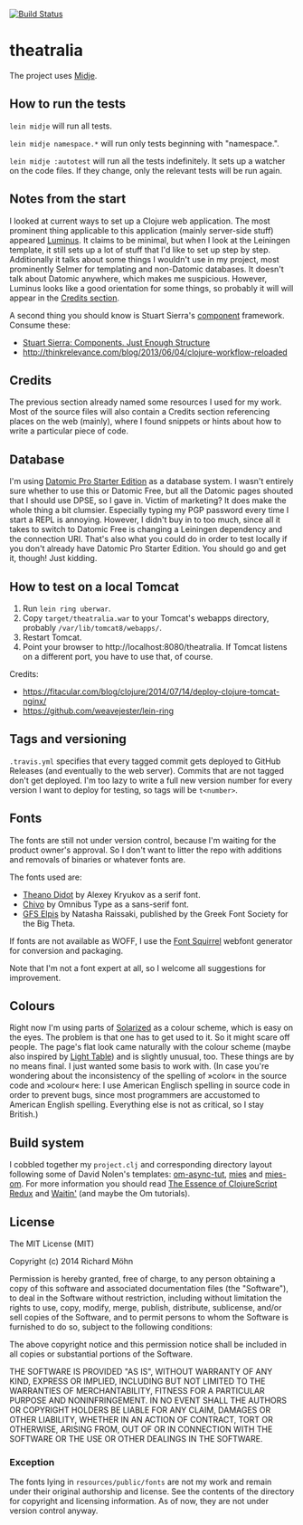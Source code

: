 [![Build Status](https://travis-ci.org/rmoehn/theatralia.svg?branch=master)](https://travis-ci.org/rmoehn/theatralia)

# theatralia

The project uses [Midje](https://github.com/marick/Midje/).

## How to run the tests

`lein midje` will run all tests.

`lein midje namespace.*` will run only tests beginning with "namespace.".

`lein midje :autotest` will run all the tests indefinitely. It sets up a
watcher on the code files. If they change, only the relevant tests will be
run again.

## Notes from the start

I looked at current ways to set up a Clojure web application. The most
prominent thing applicable to this application (mainly server-side
stuff) appeared [Luminus](http://www.luminusweb.net/). It claims to be
minimal, but when I look at the Leiningen template, it still sets up a
lot of stuff that I'd like to set up step by step. Additionally it talks
about some things I wouldn't use in my project, most prominently Selmer
for templating and non-Datomic databases. It doesn't talk about Datomic
anywhere, which makes me suspicious. However, Luminus looks like a good
orientation for some things, so probably it will will appear in the
[Credits section](#credits).

A second thing you should know is Stuart Sierra's
[component](https://github.com/stuartsierra/component) framework.
Consume these:

 - [Stuart Sierra: Components. Just Enough Structure](http://youtu.be/13cmHf_kt-Q) 
 - http://thinkrelevance.com/blog/2013/06/04/clojure-workflow-reloaded 

## Credits <a name="credits"></a>

The previous section already named some resources I used for my work. Most of
the source files will also contain a Credits section referencing places on the
web (mainly), where I found snippets or hints about how to write a particular
piece of code.

## Database

I'm using [Datomic Pro Starter Edition](http://www.datomic.com/) as a database
system. I wasn't entirely sure whether to use this or Datomic Free, but all the
Datomic pages shouted that I should use DPSE, so I gave in. Victim of marketing?
It does make the whole thing a bit clumsier. Especially typing my PGP password
every time I start a REPL is annoying. However, I didn't buy in to too much,
since all it takes to switch to Datomic Free is changing a Leiningen dependency
and the connection URI. That's also what you could do in order to test locally
if you don't already have Datomic Pro Starter Edition. You should go and get it,
though! Just kidding.

## How to test on a local Tomcat

 1. Run `lein ring uberwar`.
 2. Copy `target/theatralia.war` to your Tomcat's webapps directory, probably
    `/var/lib/tomcat8/webapps/`.
 3. Restart Tomcat.
 4. Point your browser to http://localhost:8080/theatralia. If Tomcat listens on
    a different port, you have to use that, of course.

Credits:
 
 - https://fitacular.com/blog/clojure/2014/07/14/deploy-clojure-tomcat-nginx/
 - https://github.com/weavejester/lein-ring

## Tags and versioning

`.travis.yml` specifies that every tagged commit gets deployed to GitHub
Releases (and eventually to the web server). Commits that are not tagged don't
get deployed. I'm too lazy to write a full new version number for every version
I want to deploy for testing, so tags will be `t<number>`.

## Fonts

The fonts are still not under version control, because I'm waiting for the
product owner's approval. So I don't want to litter the repo with additions and
removals of binaries or whatever fonts are.

The fonts used are:

 - [Theano Didot](http://www.fontsquirrel.com/fonts/Theano-Didot) by Alexey
   Kryukov as a serif font.
 - [Chivo](http://www.omnibus-type.com/) by Omnibus Type as a sans-serif font.
 - [GFS Elpis](http://www.greekfontsociety.gr/pages/en_typefaces20th.html) by
   Natasha Raissaki, published by the Greek Font Society for the Big Theta.

If fonts are not available as WOFF, I use the [Font
Squirrel](http://www.fontsquirrel.com/) webfont generator for conversion and
packaging.

Note that I'm not a font expert at all, so I welcome all suggestions for
improvement.

## Colours

Right now I'm using parts of [Solarized](http://ethanschoonover.com/solarized)
as a colour scheme, which is easy on the eyes. The problem is that one has to
get used to it. So it might scare off people. The page's flat look came
naturally with the colour scheme (maybe also inspired by [Light
Table](http://lighttable.com/)) and is slightly unusual, too. These things are
by no means final. I just wanted some basis to work with. (In case you're
wondering about the inconsistency of the spelling of »color« in the source code
and »colour« here: I use American Englisch spelling in source code in order to
prevent bugs, since most programmers are accustomed to American English
spelling. Everything else is not as critical, so I stay British.)

## Build system

I cobbled together my `project.clj` and corresponding directory layout following
some of David Nolen's templates:
[om-async-tut](https://github.com/swannodette/om-async-tut),
[mies](https://github.com/swannodette/mies) and
[mies-om](https://github.com/swannodette/mies-om). For more information you
should read [The Essence of ClojureScript
Redux](http://swannodette.github.io/2015/01/02/the-essence-of-clojurescript-redux/)
and [Waitin'](http://swannodette.github.io/2014/12/22/waitin/) (and maybe the Om
tutorials).  

## License

The MIT License (MIT)

Copyright (c) 2014 Richard Möhn

Permission is hereby granted, free of charge, to any person obtaining a copy
of this software and associated documentation files (the "Software"), to deal
in the Software without restriction, including without limitation the rights
to use, copy, modify, merge, publish, distribute, sublicense, and/or sell
copies of the Software, and to permit persons to whom the Software is
furnished to do so, subject to the following conditions:

The above copyright notice and this permission notice shall be included in
all copies or substantial portions of the Software.

THE SOFTWARE IS PROVIDED "AS IS", WITHOUT WARRANTY OF ANY KIND, EXPRESS OR
IMPLIED, INCLUDING BUT NOT LIMITED TO THE WARRANTIES OF MERCHANTABILITY,
FITNESS FOR A PARTICULAR PURPOSE AND NONINFRINGEMENT. IN NO EVENT SHALL THE
AUTHORS OR COPYRIGHT HOLDERS BE LIABLE FOR ANY CLAIM, DAMAGES OR OTHER
LIABILITY, WHETHER IN AN ACTION OF CONTRACT, TORT OR OTHERWISE, ARISING FROM,
OUT OF OR IN CONNECTION WITH THE SOFTWARE OR THE USE OR OTHER DEALINGS IN
THE SOFTWARE.

### Exception

The fonts lying in `resources/public/fonts` are not my work and remain under
their original authorship and license. See the contents of the directory for
copyright and licensing information. As of now, they are not under version
control anyway.
